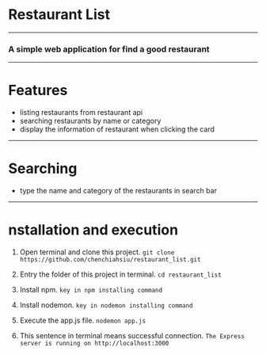# Restaurant List

---

### A simple web application for find a good restaurant

---

# Features

- listing restaurants from restaurant api
- searching restaurants by name or category
- display the information of restaurant when clicking the card

---

# Searching

- type the name and category of the restaurants in search bar

---

# nstallation and execution

1. Open terminal and clone this project.
   `git clone https://github.com/chenchiahsiu/restaurant_list.git `

2. Entry the folder of this project in terminal.
   `cd restaurant_list`

3. Install npm.
   `key in npm installing command`

4. Install nodemon.
   `key in nodemon installing command`

5. Execute the app.js file.
   `nodemon app.js`

6. This sentence in terminal means successful connection.
   `The Express server is running on http://localhost:3000`

